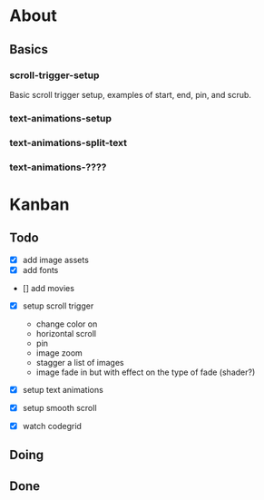 # About



## Basics



### scroll-trigger-setup
Basic scroll trigger setup, examples of start, end, pin, and scrub.


### text-animations-setup
### text-animations-split-text
### text-animations-????


# Kanban

## Todo

- [x] add image assets
- [x] add fonts
- [] add movies
- [x] setup scroll trigger
    - change color on
    - horizontal scroll
    - pin
    - image zoom
    - stagger a list of images
    - image fade in but with effect on the type of fade (shader?)
- [x] setup text animations
- [x] setup smooth scroll
- [x] watch codegrid



## Doing



## Done

